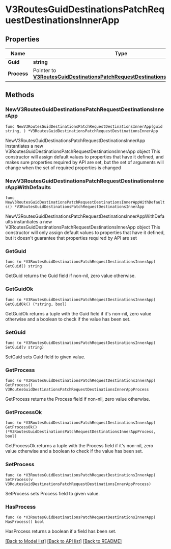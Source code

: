 # V3RoutesGuidDestinationsPatchRequestDestinationsInnerApp

## Properties

Name | Type | Description | Notes
------------ | ------------- | ------------- | -------------
**Guid** | **string** |  | 
**Process** | Pointer to [**V3RoutesGuidDestinationsPatchRequestDestinationsInnerAppProcess**](V3RoutesGuidDestinationsPatchRequestDestinationsInnerAppProcess.md) |  | [optional] 

## Methods

### NewV3RoutesGuidDestinationsPatchRequestDestinationsInnerApp

`func NewV3RoutesGuidDestinationsPatchRequestDestinationsInnerApp(guid string, ) *V3RoutesGuidDestinationsPatchRequestDestinationsInnerApp`

NewV3RoutesGuidDestinationsPatchRequestDestinationsInnerApp instantiates a new V3RoutesGuidDestinationsPatchRequestDestinationsInnerApp object
This constructor will assign default values to properties that have it defined,
and makes sure properties required by API are set, but the set of arguments
will change when the set of required properties is changed

### NewV3RoutesGuidDestinationsPatchRequestDestinationsInnerAppWithDefaults

`func NewV3RoutesGuidDestinationsPatchRequestDestinationsInnerAppWithDefaults() *V3RoutesGuidDestinationsPatchRequestDestinationsInnerApp`

NewV3RoutesGuidDestinationsPatchRequestDestinationsInnerAppWithDefaults instantiates a new V3RoutesGuidDestinationsPatchRequestDestinationsInnerApp object
This constructor will only assign default values to properties that have it defined,
but it doesn't guarantee that properties required by API are set

### GetGuid

`func (o *V3RoutesGuidDestinationsPatchRequestDestinationsInnerApp) GetGuid() string`

GetGuid returns the Guid field if non-nil, zero value otherwise.

### GetGuidOk

`func (o *V3RoutesGuidDestinationsPatchRequestDestinationsInnerApp) GetGuidOk() (*string, bool)`

GetGuidOk returns a tuple with the Guid field if it's non-nil, zero value otherwise
and a boolean to check if the value has been set.

### SetGuid

`func (o *V3RoutesGuidDestinationsPatchRequestDestinationsInnerApp) SetGuid(v string)`

SetGuid sets Guid field to given value.


### GetProcess

`func (o *V3RoutesGuidDestinationsPatchRequestDestinationsInnerApp) GetProcess() V3RoutesGuidDestinationsPatchRequestDestinationsInnerAppProcess`

GetProcess returns the Process field if non-nil, zero value otherwise.

### GetProcessOk

`func (o *V3RoutesGuidDestinationsPatchRequestDestinationsInnerApp) GetProcessOk() (*V3RoutesGuidDestinationsPatchRequestDestinationsInnerAppProcess, bool)`

GetProcessOk returns a tuple with the Process field if it's non-nil, zero value otherwise
and a boolean to check if the value has been set.

### SetProcess

`func (o *V3RoutesGuidDestinationsPatchRequestDestinationsInnerApp) SetProcess(v V3RoutesGuidDestinationsPatchRequestDestinationsInnerAppProcess)`

SetProcess sets Process field to given value.

### HasProcess

`func (o *V3RoutesGuidDestinationsPatchRequestDestinationsInnerApp) HasProcess() bool`

HasProcess returns a boolean if a field has been set.


[[Back to Model list]](../README.md#documentation-for-models) [[Back to API list]](../README.md#documentation-for-api-endpoints) [[Back to README]](../README.md)


